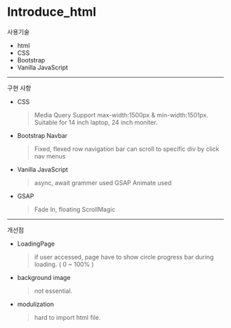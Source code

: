# Introduce_html

사용기술
  * html
  * CSS
  * Bootstrap
  * Vanilla JavaScript

---

구현 사항
  * CSS
    > Media Query
    > Support max-width:1500px & min-width:1501px.
    > Suitable for 14 inch laptop, 24 inch moniter.
  * Bootstrap Navbar
    > Fixed, flexed row navigation bar
    > can scroll to specific div by click nav menus
  * Vanilla JavaScript
    > async, await grammer used
    > GSAP Animate used
  * GSAP
    > Fade In, floating
    > ScrollMagic

---

개선점
  * LoadingPage
    > if user accessed, page have to show circle progress bar during loading. ( 0 ~ 100% )
  * background image
    > not essential.
  * modulization
    > hard to import html file.
